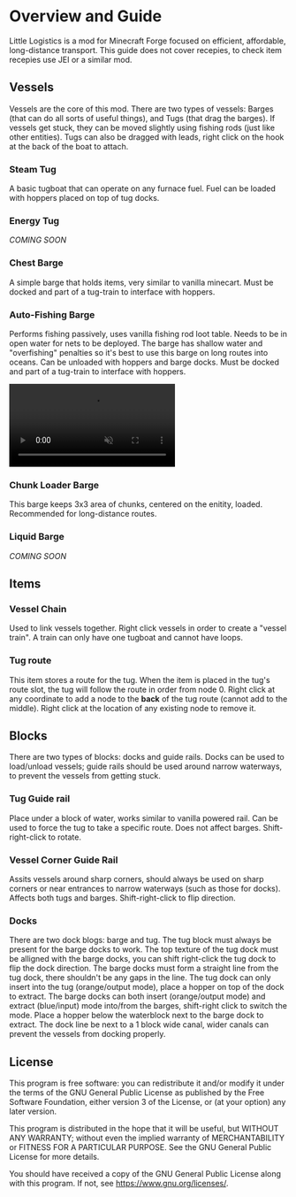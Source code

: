 # Overview and Guide

Little Logistics is a mod for Minecraft Forge focused on efficient, affordable, long-distance transport. This guide does not cover recepies, to check item recepies use JEI or a similar mod. 

## Vessels

Vessels are the core of this mod. There are two types of vessels: Barges (that can do all sorts of useful things), and Tugs (that drag the barges). If vessels get stuck, they can be moved slightly using fishing rods (just like other entities). Tugs can also be dragged with leads, right click on the hook at the back of the boat to attach. 

### Steam Tug

A basic tugboat that can operate on any furnace fuel. Fuel can be loaded with hoppers placed on top of tug docks. 

### Energy Tug 

_COMING SOON_

### Chest Barge

A simple barge that holds items, very similar to vanilla minecart. Must be docked and part of a tug-train to interface with hoppers.

### Auto-Fishing Barge

Performs fishing passively, uses vanilla fishing rod loot table. Needs to be in open water for nets to be deployed. The barge has shallow water and "overfishing" penalties so it's best to use this barge on long routes into oceans. Can be unloaded with hoppers and barge docks. Must be docked and part of a tug-train to interface with hoppers.

<video src="https://user-images.githubusercontent.com/31002977/149857342-05ef5100-05de-4899-b92f-ddec2d7ccfaf.mp4" data-canonical-src="https://user-images.githubusercontent.com/31002977/149857342-05ef5100-05de-4899-b92f-ddec2d7ccfaf.mp4" controls="controls" muted="muted" class="d-block rounded-bottom-2 width-fit" style="max-height:35vh;"></video>

### Chunk Loader Barge

This barge keeps 3x3 area of chunks, centered on the enitity, loaded. Recommended for long-distance routes. 

### Liquid Barge

_COMING SOON_

## Items

### Vessel Chain

Used to link vessels together. Right click vessels in order to create a "vessel train". A train can only have one tugboat and cannot have loops. 

### Tug route 

This item stores a route for the tug. When the item is placed in the tug's route slot, the tug will follow the route in order from node 0. Right click at any coordinate to add a node to the **back** of the tug route (cannot add to the middle). Right click at the location of any existing node to remove it.

## Blocks

There are two types of blocks: docks and guide rails. Docks can be used to load/unload vessels; guide rails should be used around narrow waterways, to prevent the vessels from getting stuck. 

### Tug Guide rail

Place under a block of water, works similar to vanilla powered rail. Can be used to force the tug to take a specific route. Does not affect barges. Shift-right-click to rotate.

### Vessel Corner Guide Rail

Assits vessels around sharp corners, should always be used on sharp corners or near entrances to narrow waterways (such as those for docks). Affects both tugs and barges. Shift-right-click to flip direction.  

### Docks

There are two dock blogs: barge and tug. The tug block must always be present for the barge docks to work. The top texture of the tug dock must be alligned with the barge docks, you can shift right-click the tug dock to flip the dock direction. The barge docks must form a straight line from the tug dock, there shouldn't be any gaps in the line. The tug dock can only insert into the tug (orange/output mode), place a hopper on top of the dock to extract. The barge docks can both insert (orange/output mode) and extract (blue/input) mode into/from the barges, shift-right click to switch the mode. Place a hopper below the waterblock next to the barge dock to extract. The dock line be next to a 1 block wide canal, wider canals can prevent the vessels from docking properly.

## License

This program is free software: you can redistribute it and/or modify
it under the terms of the GNU General Public License as published by
the Free Software Foundation, either version 3 of the License, or
(at your option) any later version.

This program is distributed in the hope that it will be useful,
but WITHOUT ANY WARRANTY; without even the implied warranty of
MERCHANTABILITY or FITNESS FOR A PARTICULAR PURPOSE.  See the
GNU General Public License for more details.

You should have received a copy of the GNU General Public License
along with this program.  If not, see <https://www.gnu.org/licenses/>.

